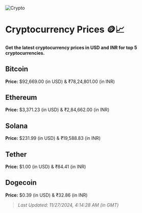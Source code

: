 
![Crypto](https://www.techguide.com.au/wp-content/uploads/2020/11/crypto3.jpeg)

# Cryptocurrency Prices 🪙📈

#### Get the latest cryptocurrency prices in USD and INR for top 5 cryptocurrencies.

## Bitcoin

**Price:** $92,669.00 (in USD) & ₹78,24,801.00 (in INR)

## Ethereum

**Price:** $3,371.23 (in USD) & ₹2,84,662.00 (in INR)

## Solana

**Price:** $231.99 (in USD) & ₹19,588.83 (in INR)

## Tether

**Price:** $1.00 (in USD) & ₹84.41 (in INR)

## Dogecoin

**Price:** $0.39 (in USD) & ₹32.86 (in INR)

> _Last Updated: 11/27/2024, 4:14:28 AM (in GMT)_
